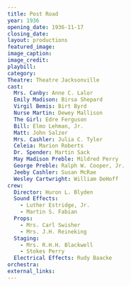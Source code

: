 ```yaml
---
title: Post Road
year: 1936
opening_date: 1936-11-17
closing_date: 
layout: productions
featured_image: 
image_caption:
image_credit:
playbill: 
category: 
Theatre: Theatre Jacksonville
cast:
  Mrs. Canby: Anne C. Lalor
  Emily Madison: Birsa Shepard
  Virgil Bemis: Birt Byrd
  Nurse Martin: Dewey Mallison
  The Girl: Edre Ferguson
  Bill: Elmo Lehman, Jr.
  Matt: John Salzer
  Mrs. Cashler: Julia C. Tyler
  Celeia: Marion Roberts
  Dr. Spender: Martin Sack
  May Madison Preble: Mildred Perry
  George Preble: Ralph W. Cooper, Jr.
  Jeeby Cashler: Susan McRae
  Wesley Cartwright: William DeHoff
crew:
  Director: Huron L. Blyden
  Sound Effects:
    - Luther Estridge, Jr.
    - Martin S. Fabian
  Props:
    - Mrs. Carl Swisher
    - Mrs. J.H. Reineking
  Staging:
    - Mrs. R.H.H. Blackwell
    - Stokes Perry
  Electrical Effects: Rudy Baacke
orchestra:
external_links:
---
```


